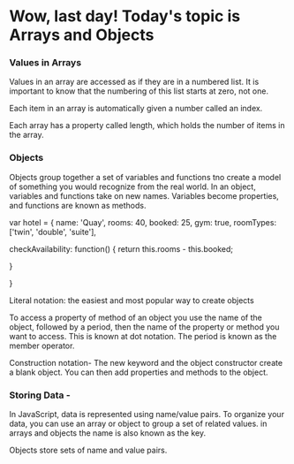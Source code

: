 # Wow, last day! Today's topic is Arrays and Objects

### Values in Arrays
Values in an array are accessed as if they are in a numbered list. It is important to know that the numbering of this list starts at zero, not one.

Each item in an array is automatically given a number called an index.

Each array has a property called length, which holds the number of items in the array.

### Objects
Objects group together a set of variables and functions tno create a model of something you would recognize from the real world. In an object, variables and functions take on new names. Variables become properties, and functions are known as methods.

var hotel = {
  name: 'Quay',
  rooms: 40,
  booked: 25,
  gym: true,
  roomTypes: ['twin', 'double', 'suite'],

  checkAvailability: function() {
    return this.rooms - this.booked;

  }


}

Literal notation: the easiest and most popular way to create objects

To access a property of method of an object you use the name of the object, followed by a period, then the name of the property or method you want to access. This is known at dot notation. The period is known as the member operator.

Construction notation-
The new keyword and the object constructor create a blank object. You can then add properties and methods to the object.


### Storing Data -
In JavaScript, data is represented using name/value pairs. To organize your data, you can use an array or object to group a set of related values. in arrays and objects the name is also known as the key.

Objects store sets of name and value pairs.